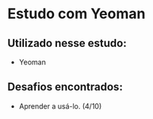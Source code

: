 # Estudo com Yeoman

## Utilizado nesse estudo:
- Yeoman

## Desafios encontrados:
- Aprender a usá-lo. (4/10)
